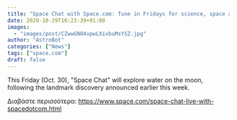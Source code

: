 ```yaml
---
title: "Space Chat with Space.com: Tune in Fridays for science, space and more!"
date: 2020-10-29T16:23:39+01:00
images:
  - "images/post/CZwwGN84vpwLXivbuMsYSZ.jpg"
author: "AstroBot"
categories: ["News"]
tags: ["space.com"]
draft: false
---
```


This Friday (Oct. 30), "Space Chat" will explore water on the moon, following the landmark discovery announced earlier this week. 

Διαβάστε περισσότερα: https://www.space.com/space-chat-live-with-spacedotcom.html
